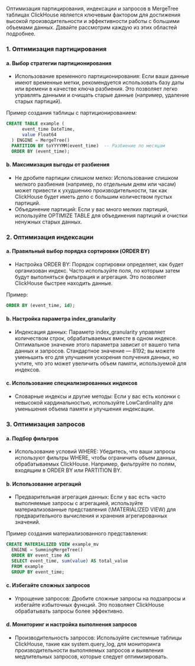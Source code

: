 Оптимизация партицирования, индексации и запросов в MergeTree таблицах ClickHouse является ключевым фактором для достижения высокой производительности и эффективности работы с большими объемами данных. Давайте рассмотрим каждую из этих областей подробнее.

### 1. Оптимизация партицирования

#### a. Выбор стратегии партиционирования
- Использование временного партиционирования: Если ваши данные имеют временные метки, рекомендуется использовать базу даты или времени в качестве ключа разбиения. Это позволяет легко управлять данными и очищать старые данные (например, удаление старых партиций).

Пример создания таблицы с партиционированием:
```sql
CREATE TABLE example (
      event_time DateTime,
      value Float64
  ) ENGINE = MergeTree()
  PARTITION BY toYYYYMM(event_time)  -- Разбиение по месяцам
  ORDER BY (event_time);
```

#### b. Максимизация выгоды от разбиения
- Не дробите партиции слишком мелко: Использование слишком мелкого разбиения (например, по отдельным дням или часам) может привести к ухудшению производительности, так как ClickHouse будет иметь дело с большим количеством пустых партиций.
- Объединение партиций: Если у вас много мелких партиций, используйте OPTIMIZE TABLE для объединения партиций и очистки ненужных старых данных.

### 2. Оптимизация индексации

#### a. Правильный выбор порядка сортировки (ORDER BY)
- Настройка ORDER BY: Порядок сортировки определяет, как будет организован индекс. Часто используйте поля, по которым затем будут выполняться фильтрация и агрегация. Это позволяет ClickHouse быстрее находить данные.

Пример:
```sql
ORDER BY (event_time, id);
```

#### b. Настройка параметра index_granularity
- Индексация данных: Параметр index_granularity управляет количеством строк, обрабатываемых вместе в одном индексе. Оптимальное значение этого параметра зависит от вашего типа данных и запросов. Стандартное значение — 8192; вы можете уменьшить его для улучшения ускорения получения данных, но учтите, что это может увеличить объем памяти, используемой для индексов.

#### c. Использование специализированных индексов
- Словарные индексы и другие методы: Если у вас есть колонки с невысокой кардинальностью, используйте LowCardinality для уменьшения объема памяти и улучшения индексации.

### 3. Оптимизация запросов

#### a. Подбор фильтров
- Использование условий WHERE: Убедитесь, что ваши запросы используют фильтры WHERE, чтобы ограничить объем данных, обрабатываемых ClickHouse. Например, фильтруйте по полям, входящим в ORDER BY или PARTITION BY.

#### b. Использование агрегаций
- Предварительная агрегация данных: Если у вас есть часто выполняемые запросы с агрегацией, используйте материализованные представления (\MATERIALIZED VIEW) для предварительного вычисления и хранения агрегированных значений.

Пример создания материализованного представления:
```sql
CREATE MATERIALIZED VIEW example_mv
  ENGINE = SummingMergeTree()
  ORDER BY event_time AS
  SELECT event_time, sum(value) AS total_value
  FROM example
  GROUP BY event_time;
```

#### c. Избегайте сложных запросов
- Упрощение запросов: Дробите сложные запросы на подзапросы и избегайте избыточных функций. Это позволяет ClickHouse обрабатывать запросы более эффективно.

#### d. Мониторинг и настройка выполнения запросов
- Производительность запросов: Используйте системные таблицы ClickHouse, такие как system.query_log, для мониторинга производительности выполняемых запросов и выявления медлительных запросов, которые следует оптимизировать.

